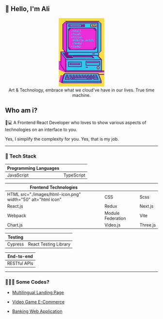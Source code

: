 ## 👀 Hello, I'm Ali
<div align="center">
    <img src="./images/y2k.jpeg" width="150" alt="Y2K Computer" />
    <br />
    <div align='center'>Art & Technology, embrace what we cloud've have in our lives. True time machine.</div>
</div>


<div align="left">

## Who am i?

🎨💻 A Frontend React Developer who loves to show various aspects of technologies on an interface to you.

Yes, I simplify the complexity for you. Yes, that is my job.

---

### 🧰 Tech Stack

| Programming Languages |  |
| --- | --- |
| JavaScript | TypeScript |

<div></div>

| Frontend Technologies | | | 
| ---  | --- | ---  |  
| HTML src="./images/html-icon.png" width="50" alt="html icon" | CSS | Scss | 
| React.js | Redux | Next.js | 
| Webpack | Module Federation | Vite |
| Chart.js | Video.js | Three.js |

<div></div>

| Testing |  |
| --- | --- |
| Cypress | React Testing Library |

<div></div>

| End-to-end |
| --- |
| RESTful APIs |

---

### 👨🏻‍💻 Some Codes? 

- <a href="https://github.com/aliNzLami/dreamNote"> Multilingual Landing Page </a>

- <a href="https://github.com/aliNzLami/gameShop"> Video Game E-Commerce </a>

- <a href="https://github.com/aliNzLami/light_banking"> Banking Web Application</a>

</div>